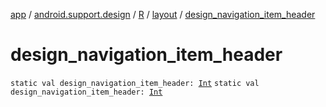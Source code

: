 [app](../../../index.md) / [android.support.design](../../index.md) / [R](../index.md) / [layout](index.md) / [design_navigation_item_header](./design_navigation_item_header.md)

# design_navigation_item_header

`static val design_navigation_item_header: `[`Int`](https://kotlinlang.org/api/latest/jvm/stdlib/kotlin/-int/index.html)
`static val design_navigation_item_header: `[`Int`](https://kotlinlang.org/api/latest/jvm/stdlib/kotlin/-int/index.html)